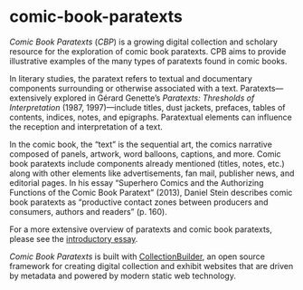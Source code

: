 
# comic-book-paratexts
_Comic Book Paratexts_ (_CBP_) is a growing digital collection and scholary resource for the exploration of comic book paratexts. CPB aims to provide illustrative examples of the many types of paratexts found in comic books.

In literary studies, the paratext refers to textual and documentary components surrounding or otherwise associated with a text. Paratexts—extensively explored in Gérard Genette’s _Paratexts: Thresholds of Interpretation_ (1987, 1997)—include titles, dust jackets, prefaces, tables of contents, indices, notes, and epigraphs. Paratextual elements can influence the reception and interpretation of a text.

In the comic book, the “text” is the sequential art, the comics narrative composed of panels, artwork, word balloons, captions, and more. Comic book paratexts include components already mentioned (titles, notes, etc.) along with other elements like advertisements, fan mail, publisher news, and editorial pages. In his essay “Superhero Comics and the Authorizing Functions of the Comic Book Paratext” (2013), Daniel Stein describes comic book paratexts as “productive contact zones between producers and consumers, authors and readers” (p. 160).

For a more extensive overview of paratexts and comic book paratexts, please see the [introductory essay](https://biblicon.org/cpb/cbp.html).

_Comic Book Paratexts_ is built with [CollectionBuilder](https://collectionbuilder.github.io), an open source framework for creating digital collection and exhibit websites that are driven by metadata and powered by modern static web technology.

